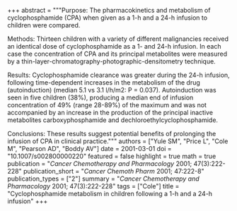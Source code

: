 +++
abstract = """Purpose: The pharmacokinetics and metabolism of cyclophosphamide (CPA) when given as a 1-h and a 24-h infusion to children were compared.

Methods: Thirteen children with a variety of different malignancies received an identical dose of cyclophosphamide as a 1- and 24-h infusion. In each case the concentration of CPA and its principal metabolites were measured by a thin-layer-chromatography-photographic-densitometry technique.

Results: Cyclophosphamide clearance was greater during the 24-h infusion, following time-dependent increases in the metabolism of the drug (autoinduction) (median 5.1 vs 3.1 l/h/m2: P = 0.037). Autoinduction was seen in five children (38%), producing a median end of infusion concentration of 49% (range 28-89%) of the maximum and was not accompanied by an increase in the production of the principal inactive metabolites carboxyphosphamide and dechloroethylcyclophosphamide.

Conclusions: These results suggest potential benefits of prolonging the infusion of CPA in clinical practice."""
authors = ["Yule SM", "Price L", "Cole M", "Pearson AD", "Boddy AV"]
date = 2001-03-01
doi = "10.1007/s002800000220"
featured = false
highlight = true
math = true
publication = "*Cancer Chemotherapy and Pharmacology* 2001; 47(3):222-228"
publication_short = "*Cancer Chemoth Pharm* 2001; 47:222-8"
publication_types = ["2"]
summary = "*Cancer Chemotherapy and Pharmacology* 2001; 47(3):222-228"
tags = ["Cole"]
title = "Cyclophosphamide metabolism in children following a 1-h and a 24-h infusion"
+++
